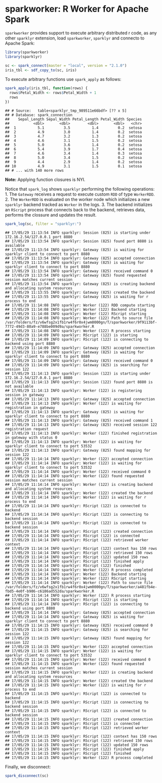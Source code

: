 sparkworker: R Worker for Apache Spark
================

`sparkworker` provides support to execute arbitrary distributed r code, as any other `sparklyr` extension, load `sparkworker`, `sparklyr` and connecto to Apache Spark:

``` r
library(sparkworker)
library(sparklyr)

sc <- spark_connect(master = "local", version = "2.1.0")
iris_tbl <- sdf_copy_to(sc, iris)
```

To execute arbitrary functions use `spark_apply` as follows:

``` r
spark_apply(iris_tbl, function(rows) {
  rows$Petal_Width <- rows$Petal_Width + 1
  rows
})
```

    ## # Source:   table<sparklyr_tmp_989511e66bdf> [?? x 5]
    ## # Database: spark_connection
    ##    Sepal_Length Sepal_Width Petal_Length Petal_Width Species
    ##           <dbl>       <dbl>        <dbl>       <dbl>   <chr>
    ##  1          5.1         3.5          1.4         0.2  setosa
    ##  2          4.9         3.0          1.4         0.2  setosa
    ##  3          4.7         3.2          1.3         0.2  setosa
    ##  4          4.6         3.1          1.5         0.2  setosa
    ##  5          5.0         3.6          1.4         0.2  setosa
    ##  6          5.4         3.9          1.7         0.4  setosa
    ##  7          4.6         3.4          1.4         0.3  setosa
    ##  8          5.0         3.4          1.5         0.2  setosa
    ##  9          4.4         2.9          1.4         0.2  setosa
    ## 10          4.9         3.1          1.5         0.1  setosa
    ## # ... with 140 more rows

**Note:** Applying function closures is NYI.

Notice that `spark_log` shows `sparklyr` performing the following operations: 1. The `Gateway` receives a request to execute custom `RDD` of type `WorkerRDD`. 2. The `WorkerRDD` is evaluated on the worker node which initializes a new `sparklyr` backend tracked as `Worker` in the logs. 3. The backend initializes an `RScript` process that connects back to the backend, retrieves data, performs the clossure and updates the result.

``` r
spark_log(sc, filter = "sparklyr:")
```

    ## 17/05/29 11:13:54 INFO sparklyr: Session (825) is starting under 172.16.2.54/127.0.0.1 port 8880
    ## 17/05/29 11:13:54 INFO sparklyr: Session (825) found port 8880 is available
    ## 17/05/29 11:13:54 INFO sparklyr: Gateway (825) is waiting for sparklyr client to connect to port 8880
    ## 17/05/29 11:13:54 INFO sparklyr: Gateway (825) accepted connection
    ## 17/05/29 11:13:54 INFO sparklyr: Gateway (825) is waiting for sparklyr client to connect to port 8880
    ## 17/05/29 11:13:54 INFO sparklyr: Gateway (825) received command 0
    ## 17/05/29 11:13:54 INFO sparklyr: Gateway (825) found requested session matches current session
    ## 17/05/29 11:13:54 INFO sparklyr: Gateway (825) is creating backend and allocating system resources
    ## 17/05/29 11:13:55 INFO sparklyr: Gateway (825) created the backend
    ## 17/05/29 11:13:55 INFO sparklyr: Gateway (825) is waiting for r process to end
    ## 17/05/29 11:14:08 INFO sparklyr: Worker (122) RDD compute starting
    ## 17/05/29 11:14:08 INFO sparklyr: Worker (122) Backend starting
    ## 17/05/29 11:14:08 INFO sparklyr: Worker (122) RScript starting
    ## 17/05/29 11:14:08 INFO sparklyr: Worker (122) Path to source file /var/folders/fz/v6wfsg2x1fb1rw4f6r0x4jwm0000gn/T/sparkworker/9f9113bf-7772-49d3-80a9-e788be009d9a/sparkworker.R
    ## 17/05/29 11:14:08 INFO sparklyr: Worker (122) R process starting
    ## 17/05/29 11:14:09 INFO sparklyr: RScript (122) is starting 
    ## 17/05/29 11:14:09 INFO sparklyr: RScript (122) is connecting to backend using port 8880 
    ## 17/05/29 11:14:09 INFO sparklyr: Gateway (825) accepted connection
    ## 17/05/29 11:14:09 INFO sparklyr: Gateway (825) is waiting for sparklyr client to connect to port 8880
    ## 17/05/29 11:14:09 INFO sparklyr: Gateway (825) received command 0
    ## 17/05/29 11:14:09 INFO sparklyr: Gateway (825) is searching for session 122
    ## 17/05/29 11:14:13 INFO sparklyr: Session (122) is starting under 172.16.2.54/127.0.0.1 port 8880
    ## 17/05/29 11:14:13 INFO sparklyr: Session (122) found port 8880 is not available
    ## 17/05/29 11:14:13 INFO sparklyr: Worker (122) is registering session in gateway
    ## 17/05/29 11:14:13 INFO sparklyr: Gateway (825) accepted connection
    ## 17/05/29 11:14:13 INFO sparklyr: Worker (122) is waiting for registration in gateway
    ## 17/05/29 11:14:13 INFO sparklyr: Gateway (825) is waiting for sparklyr client to connect to port 8880
    ## 17/05/29 11:14:13 INFO sparklyr: Gateway (825) received command 1
    ## 17/05/29 11:14:13 INFO sparklyr: Gateway (825) received session 122 registration request
    ## 17/05/29 11:14:13 INFO sparklyr: Worker (122) finished registration in gateway with status 0
    ## 17/05/29 11:14:13 INFO sparklyr: Worker (122) is waiting for sparklyr client to connect to port 53532
    ## 17/05/29 11:14:13 INFO sparklyr: Gateway (825) found mapping for session 122
    ## 17/05/29 11:14:14 INFO sparklyr: Worker (122) accepted connection
    ## 17/05/29 11:14:14 INFO sparklyr: Worker (122) is waiting for sparklyr client to connect to port 53532
    ## 17/05/29 11:14:14 INFO sparklyr: Worker (122) received command 0
    ## 17/05/29 11:14:14 INFO sparklyr: Worker (122) found requested session matches current session
    ## 17/05/29 11:14:14 INFO sparklyr: Worker (122) is creating backend and allocating system resources
    ## 17/05/29 11:14:14 INFO sparklyr: Worker (122) created the backend
    ## 17/05/29 11:14:14 INFO sparklyr: Worker (122) is waiting for r process to end
    ## 17/05/29 11:14:14 INFO sparklyr: RScript (122) is connected to backend 
    ## 17/05/29 11:14:14 INFO sparklyr: RScript (122) is connecting to backend session 
    ## 17/05/29 11:14:14 INFO sparklyr: RScript (122) is connected to backend session 
    ## 17/05/29 11:14:14 INFO sparklyr: RScript (122) created connection 
    ## 17/05/29 11:14:14 INFO sparklyr: RScript (122) is connected 
    ## 17/05/29 11:14:14 INFO sparklyr: RScript (122) retrieved worker context 
    ## 17/05/29 11:14:14 INFO sparklyr: RScript (122) context has 150 rows 
    ## 17/05/29 11:14:14 INFO sparklyr: RScript (122) retrieved 150 rows 
    ## 17/05/29 11:14:14 INFO sparklyr: RScript (122) updated 150 rows 
    ## 17/05/29 11:14:14 INFO sparklyr: RScript (122) finished apply 
    ## 17/05/29 11:14:14 INFO sparklyr: RScript (122) finished 
    ## 17/05/29 11:14:14 INFO sparklyr: Worker (122) R process completed
    ## 17/05/29 11:14:14 INFO sparklyr: Worker (122) Backend starting
    ## 17/05/29 11:14:14 INFO sparklyr: Worker (122) RScript starting
    ## 17/05/29 11:14:14 INFO sparklyr: Worker (122) Path to source file /var/folders/fz/v6wfsg2x1fb1rw4f6r0x4jwm0000gn/T/sparkworker/a481fb4e-fbd5-4e0f-b986-c6186ad552da/sparkworker.R
    ## 17/05/29 11:14:14 INFO sparklyr: Worker (122) R process starting
    ## 17/05/29 11:14:14 INFO sparklyr: RScript (122) is starting 
    ## 17/05/29 11:14:14 INFO sparklyr: RScript (122) is connecting to backend using port 8880 
    ## 17/05/29 11:14:14 INFO sparklyr: Gateway (825) accepted connection
    ## 17/05/29 11:14:14 INFO sparklyr: Gateway (825) is waiting for sparklyr client to connect to port 8880
    ## 17/05/29 11:14:15 INFO sparklyr: Gateway (825) received command 0
    ## 17/05/29 11:14:15 INFO sparklyr: Gateway (825) is searching for session 122
    ## 17/05/29 11:14:15 INFO sparklyr: Gateway (825) found mapping for session 122
    ## 17/05/29 11:14:15 INFO sparklyr: Worker (122) accepted connection
    ## 17/05/29 11:14:15 INFO sparklyr: Worker (122) is waiting for sparklyr client to connect to port 53532
    ## 17/05/29 11:14:15 INFO sparklyr: Worker (122) received command 0
    ## 17/05/29 11:14:15 INFO sparklyr: Worker (122) found requested session matches current session
    ## 17/05/29 11:14:15 INFO sparklyr: Worker (122) is creating backend and allocating system resources
    ## 17/05/29 11:14:15 INFO sparklyr: Worker (122) created the backend
    ## 17/05/29 11:14:15 INFO sparklyr: Worker (122) is waiting for r process to end
    ## 17/05/29 11:14:15 INFO sparklyr: RScript (122) is connected to backend 
    ## 17/05/29 11:14:15 INFO sparklyr: RScript (122) is connecting to backend session 
    ## 17/05/29 11:14:15 INFO sparklyr: RScript (122) is connected to backend session 
    ## 17/05/29 11:14:15 INFO sparklyr: RScript (122) created connection 
    ## 17/05/29 11:14:15 INFO sparklyr: RScript (122) is connected 
    ## 17/05/29 11:14:15 INFO sparklyr: RScript (122) retrieved worker context 
    ## 17/05/29 11:14:15 INFO sparklyr: RScript (122) context has 150 rows 
    ## 17/05/29 11:14:15 INFO sparklyr: RScript (122) retrieved 150 rows 
    ## 17/05/29 11:14:15 INFO sparklyr: RScript (122) updated 150 rows 
    ## 17/05/29 11:14:15 INFO sparklyr: RScript (122) finished apply 
    ## 17/05/29 11:14:15 INFO sparklyr: RScript (122) finished 
    ## 17/05/29 11:14:15 INFO sparklyr: Worker (122) R process completed

Finally, we disconnect:

``` r
spark_disconnect(sc)
```
